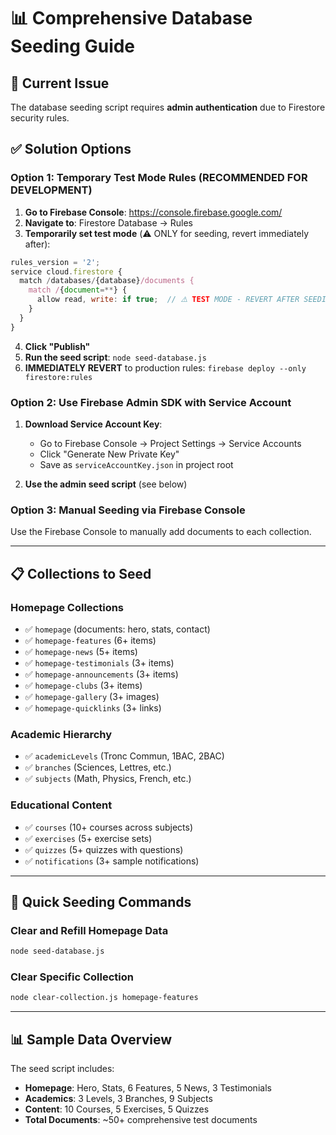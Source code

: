 # 📊 Comprehensive Database Seeding Guide

## 🚨 Current Issue
The database seeding script requires **admin authentication** due to Firestore security rules.

## ✅ Solution Options

### Option 1: Temporary Test Mode Rules (RECOMMENDED FOR DEVELOPMENT)

1. **Go to Firebase Console**: https://console.firebase.google.com/
2. **Navigate to**: Firestore Database → Rules
3. **Temporarily set test mode** (⚠️ ONLY for seeding, revert immediately after):

```javascript
rules_version = '2';
service cloud.firestore {
  match /databases/{database}/documents {
    match /{document=**} {
      allow read, write: if true;  // ⚠️ TEST MODE - REVERT AFTER SEEDING
    }
  }
}
```

4. **Click "Publish"**
5. **Run the seed script**: `node seed-database.js`
6. **IMMEDIATELY REVERT** to production rules: `firebase deploy --only firestore:rules`

### Option 2: Use Firebase Admin SDK with Service Account

1. **Download Service Account Key**:
   - Go to Firebase Console → Project Settings → Service Accounts
   - Click "Generate New Private Key"
   - Save as `serviceAccountKey.json` in project root
   
2. **Use the admin seed script** (see below)

### Option 3: Manual Seeding via Firebase Console

Use the Firebase Console to manually add documents to each collection.

---

## 📋 Collections to Seed

### Homepage Collections
- ✅ `homepage` (documents: hero, stats, contact)
- ✅ `homepage-features` (6+ items)
- ✅ `homepage-news` (5+ items)  
- ✅ `homepage-testimonials` (3+ items)
- ✅ `homepage-announcements` (3+ items)
- ✅ `homepage-clubs` (3+ items)
- ✅ `homepage-gallery` (3+ images)
- ✅ `homepage-quicklinks` (3+ links)

### Academic Hierarchy
- ✅ `academicLevels` (Tronc Commun, 1BAC, 2BAC)
- ✅ `branches` (Sciences, Lettres, etc.)
- ✅ `subjects` (Math, Physics, French, etc.)

### Educational Content
- ✅ `courses` (10+ courses across subjects)
- ✅ `exercises` (5+ exercise sets)
- ✅ `quizzes` (5+ quizzes with questions)
- ✅ `notifications` (3+ sample notifications)

---

## 🔧 Quick Seeding Commands

### Clear and Refill Homepage Data
```bash
node seed-database.js
```

### Clear Specific Collection
```bash
node clear-collection.js homepage-features
```

---

## 📊 Sample Data Overview

The seed script includes:
- **Homepage**: Hero, Stats, 6 Features, 5 News, 3 Testimonials
- **Academics**: 3 Levels, 3 Branches, 9 Subjects
- **Content**: 10 Courses, 5 Exercises, 5 Quizzes
- **Total Documents**: ~50+ comprehensive test documents

